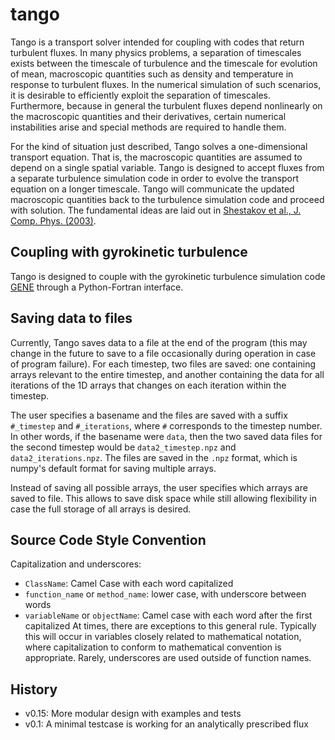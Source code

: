 # tango
Tango is a transport solver intended for coupling with codes that return turbulent fluxes.  In many physics problems, a separation of timescales exists between the timescale of turbulence and the timescale for evolution of mean, macroscopic quantities such as density and temperature in response to turbulent fluxes.  In the numerical simulation of such scenarios, it is desirable to efficiently exploit the separation of timescales.  Furthermore, because in general the turbulent fluxes depend nonlinearly on the macroscopic quantities and their derivatives, certain numerical instabilities arise and special methods are required to handle them.

For the kind of situation just described, Tango solves a one-dimensional transport equation.  That is, the macroscopic quantities are assumed to depend on a single spatial variable.  Tango is designed to accept fluxes from a separate turbulence simulation code in order to evolve the transport equation on a longer timescale.  Tango will communicate the updated macroscopic quantities back to the turbulence simulation code and proceed with solution.  The fundamental ideas are laid out in [Shestakov et al., J. Comp. Phys. (2003)](http://www.sciencedirect.com/science/article/pii/S0021999102000633).

## Coupling with gyrokinetic turbulence
Tango is designed to couple with the gyrokinetic turbulence simulation code [GENE](http://genecode.org/) through a Python-Fortran interface.

## Saving data to files
Currently, Tango saves data to a file at the end of the program (this may change in the future to save to a file occasionally during operation in case of program failure).  For each timestep, two files are saved: one containing arrays relevant to the entire timestep,  and another containing the data for all iterations of the 1D arrays that changes on each iteration within the timestep.

The user specifies a basename and the files are saved with a suffix `#_timestep` and `#_iterations`, where `#` corresponds to the timestep number.  In other words, if the basename were `data`, then the two saved data files for the second timestep would be `data2_timestep.npz` and `data2_iterations.npz`.   The files are saved in the `.npz` format, which is numpy's default format for saving multiple arrays.

Instead of saving all possible arrays, the user specifies which arrays are saved to file.  This allows to save disk space while still allowing flexibility in case the full storage of all arrays is desired.

## Source Code Style Convention
Capitalization and underscores:
* `ClassName`: Camel Case with each word capitalized
* `function_name` or `method_name`: lower case, with underscore between words
* `variableName` or `objectName`: Camel case with each word after the first capitalized
At times, there are exceptions to this general rule.  Typically this will occur in variables closely related to mathematical notation, where capitalization to conform to mathematical convention is appropriate.  Rarely, underscores are used outside of function names.


## History
* v0.15: More modular design with examples and tests
* v0.1: A minimal testcase is working for an analytically prescribed flux
